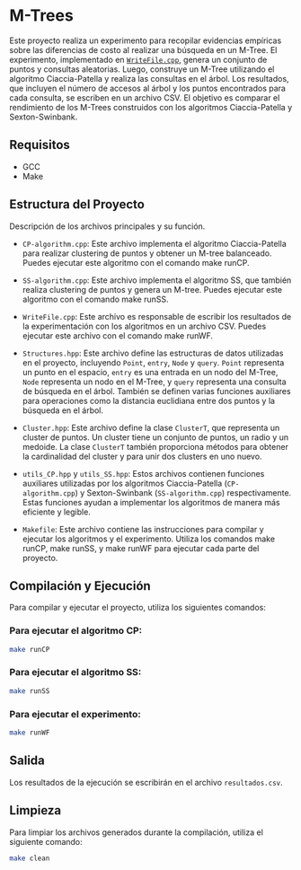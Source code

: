 # M-Trees

Este proyecto realiza un experimento para recopilar evidencias empíricas sobre las diferencias de costo al realizar una búsqueda en un M-Tree. El experimento, implementado en [`WriteFile.cpp`](WriteFile.cpp), genera un conjunto de puntos y consultas aleatorias. Luego, construye un M-Tree utilizando el algoritmo Ciaccia-Patella y realiza las consultas en el árbol. Los resultados, que incluyen el número de accesos al árbol y los puntos encontrados para cada consulta, se escriben en un archivo CSV. El objetivo es comparar el rendimiento de los M-Trees construidos con los algoritmos Ciaccia-Patella y Sexton-Swinbank.

## Requisitos

- GCC
- Make

## Estructura del Proyecto

Descripción de los archivos principales y su función.

- `CP-algorithm.cpp`: Este archivo implementa el algoritmo Ciaccia-Patella para realizar clustering de puntos y obtener un M-tree balanceado. Puedes ejecutar este algoritmo con el comando make runCP.
- `SS-algorithm.cpp`: Este archivo implementa el algoritmo SS, que también realiza clustering de puntos y genera un M-tree. Puedes ejecutar este algoritmo con el comando make runSS.
- `WriteFile.cpp`: Este archivo es responsable de escribir los resultados de la experimentación con los algoritmos en un archivo CSV. Puedes ejecutar este archivo con el comando make runWF.

- `Structures.hpp`: Este archivo define las estructuras de datos utilizadas en el proyecto, incluyendo `Point`, `entry`, `Node` y `query`. `Point` representa un punto en el espacio, `entry` es una entrada en un nodo del M-Tree, `Node` representa un nodo en el M-Tree, y `query` representa una consulta de búsqueda en el árbol. También se definen varias funciones auxiliares para operaciones como la distancia euclidiana entre dos puntos y la búsqueda en el árbol.

- `Cluster.hpp`: Este archivo define la clase `ClusterT`, que representa un cluster de puntos. Un cluster tiene un conjunto de puntos, un radio y un medoide. La clase `ClusterT` también proporciona métodos para obtener la cardinalidad del cluster y para unir dos clusters en uno nuevo.

- `utils_CP.hpp` y `utils_SS.hpp`: Estos archivos contienen funciones auxiliares utilizadas por los algoritmos Ciaccia-Patella (`CP-algorithm.cpp`) y Sexton-Swinbank (`SS-algorithm.cpp`) respectivamente. Estas funciones ayudan a implementar los algoritmos de manera más eficiente y legible.

- `Makefile`: Este archivo contiene las instrucciones para compilar y ejecutar los algoritmos y el experimento. Utiliza los comandos make runCP, make runSS, y make runWF para ejecutar cada parte del proyecto.

## Compilación y Ejecución

Para compilar y ejecutar el proyecto, utiliza los siguientes comandos:

### Para ejecutar el algoritmo CP:

```sh
make runCP
```

### Para ejecutar el algoritmo SS:

```sh
make runSS
```

### Para ejecutar el experimento:

```sh
make runWF
```

## Salida

Los resultados de la ejecución se escribirán en el archivo `resultados.csv`.

## Limpieza

Para limpiar los archivos generados durante la compilación, utiliza el siguiente comando:

```sh
make clean
```
